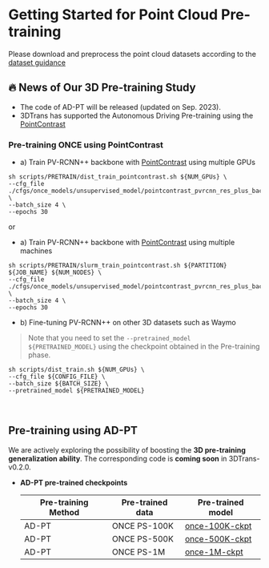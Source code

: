 
# Getting Started for Point Cloud Pre-training

Please download and preprocess the point cloud datasets according to the [dataset guidance](GETTING_STARTED_DB.md)

## :fire: News of Our 3D Pre-training Study
- The code of AD-PT will be released (updated on Sep. 2023).
- 3DTrans has supported the Autonomous Driving Pre-training using the [PointContrast](https://arxiv.org/abs/2007.10985) 
<!-- - We are exploring the scalable pre-training solution by continuously increasing the scales of 3D pre-training data, and if you are interested in this topic, do not hesitate to contact me (bo.zhangzx@gmail.com). -->

### Pre-training ONCE using PointContrast 

* a) Train PV-RCNN++ backbone with [PointContrast](https://arxiv.org/abs/2007.10985) using multiple GPUs
```shell script
sh scripts/PRETRAIN/dist_train_pointcontrast.sh ${NUM_GPUs} \
--cfg_file ./cfgs/once_models/unsupervised_model/pointcontrast_pvrcnn_res_plus_backbone.yaml \
--batch_size 4 \
--epochs 30
```

or 

* a) Train PV-RCNN++ backbone with [PointContrast](https://arxiv.org/abs/2007.10985) using multiple machines
```shell script
sh scripts/PRETRAIN/slurm_train_pointcontrast.sh ${PARTITION} ${JOB_NAME} ${NUM_NODES} \
--cfg_file ./cfgs/once_models/unsupervised_model/pointcontrast_pvrcnn_res_plus_backbone.yaml \
--batch_size 4 \
--epochs 30
```

* b) Fine-tuning PV-RCNN++ on other 3D datasets such as Waymo
> Note that you need to set the `--pretrained_model ${PRETRAINED_MODEL}` using the checkpoint obtained in the Pre-training phase.
```shell script
sh scripts/dist_train.sh ${NUM_GPUs} \
--cfg_file ${CONFIG_FILE} \
--batch_size ${BATCH_SIZE} \
--pretrained_model ${PRETRAINED_MODEL} 
```

&ensp;
## Pre-training using AD-PT

We are actively exploring the possibility of boosting the **3D pre-training generalization ability**. The corresponding code is **coming soon** in 3DTrans-v0.2.0.

- **AD-PT pre-trained checkpoints**
  <span id="once-ckpt">
  
  |  Pre-training Method | Pre-trained data | Pre-trained model |
  | ---------------- | ---------------- | ----------------- |
  | AD-PT | ONCE PS-100K     | [once-100K-ckpt](https://drive.google.com/file/d/1MG7rZu19oFHi2fZs4xA_Ts1tMzPV8yEi/view?usp=sharing)|
  | AD-PT | ONCE PS-500K     | [once-500K-ckpt](https://drive.google.com/file/d/1PV2K0J6geK5BkDbG6-XiPvWOW60lN41S/view?usp=sharing) |
  | AD-PT  | ONCE PS-1M       | [once-1M-ckpt](https://drive.google.com/file/d/13WD7sjXkZ0tYxIgM8DrMKvBOT9Q85YPf/view?usp=sharing) |